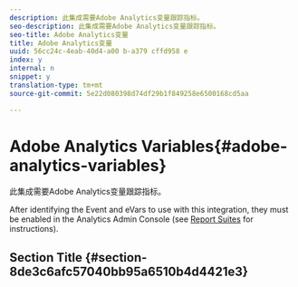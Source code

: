 ```yaml
---
description: 此集成需要Adobe Analytics变量跟踪指标。
seo-description: 此集成需要Adobe Analytics变量跟踪指标。
seo-title: Adobe Analytics变量
title: Adobe Analytics变量
uuid: 56cc24c-4eab-40d4-a00 b-a379 cffd958 e
index: y
internal: n
snippet: y
translation-type: tm+mt
source-git-commit: 5e22d080398d74df29b1f849258e6500168cd5aa

---
```



# Adobe Analytics Variables{#adobe-analytics-variables}

此集成需要Adobe Analytics变量跟踪指标。

After identifying the Event and eVars to use with this integration, they must be enabled in the Analytics Admin Console (see [Report Suites](http://microsite.omniture.com/t2/help/en_US/reference/index.html?f=report_suites_admin) for instructions).

## Section Title {#section-8de3c6afc57040bb95a6510b4d4421e3}

